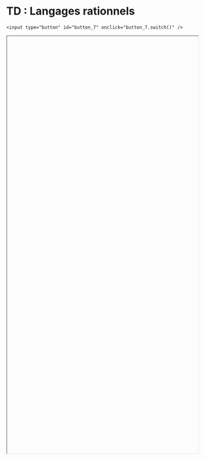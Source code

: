 # TD : Langages rationnels

<script>
    $(function() {
        document.getElementById("main-content").style.maxWidth = "90%";
        button_7 = button_cor(
            'https://raw.githubusercontent.com/fortierq/cours/main/langage/langage/cours/td/td_langage.pdf',
            '7',
            'button_7'
        );
    });
</script>

```{margin}
<input type="button" id="button_7" onclick="button_7.switch()" />
```

<iframe id="7" height=1100 width=100% allowfullscreen></iframe>
